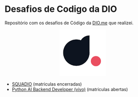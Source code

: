 # Desafios de Codigo da DIO
Repositório com os desafios de Código da <a href="https://web.dio.me">DIO.me</a> que realizei.

<p align="center"><img src="img/diome.png" width="150px"></p>

- <a href="./SQUADIO">SQUADIO</a> (matriculas encerradas)
- <a href="./Pyvivo">Python AI Backend Developer (vivo)</a> (matriculas abertas)
